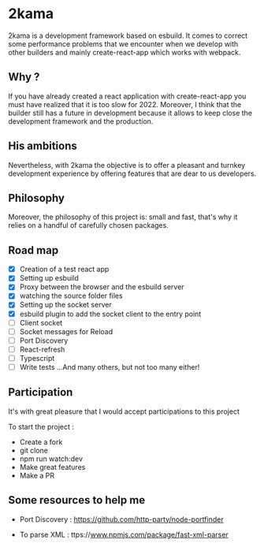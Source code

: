 # 2kama
2kama is a development framework based on esbuild. It comes to correct some performance problems that we encounter when we develop with other builders and mainly create-react-app which works with webpack.

## Why ?
If you have already created a react application with create-react-app you must have realized that it is too slow for 2022.
Moreover, I think that the builder still has a future in development because it allows to keep close the development framework and the production.

## His ambitions
Nevertheless, with 2kama the objective is to offer a pleasant and turnkey development experience by offering features that are dear to us developers.

## Philosophy
Moreover, the philosophy of this project is: small and fast, that's why it relies on a handful of carefully chosen packages.

## Road map
- [x] Creation of a test react app
- [x] Setting up esbuild
- [x] Proxy between the browser and the esbuild server
- [x] watching the source folder files
- [x] Setting up the socket server
- [x] esbuild plugin to add the socket client to the entry point
- [ ] Client socket
- [ ] Socket messages for Reload
- [ ] Port Discovery
- [ ] React-refresh
- [ ] Typescript
- [ ] Write tests
...And many others, but not too many either!

## Participation
It's with great pleasure that I would accept participations to this project

To start the project :
- Create a fork
- git clone
- npm run watch:dev
- Make great features
- Make a PR

## Some resources to help me
- Port Discovery : https://github.com/http-party/node-portfinder

- To parse XML : ttps://www.npmjs.com/package/fast-xml-parser
